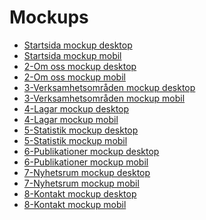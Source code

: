 <h1>Mockups</h1>
<ul>
    <li><a href="https://www.figma.com/proto/YdTNGoZ9oeFulYVGFy2Vrh/MYH-mockup-desktop-startsida?node-id=43%3A9&viewport=273%2C-597%2C0.4903155267238617&scaling=min-zoom">Startsida mockup desktop</a></li>
    <li><a href ="https://www.figma.com/proto/C5sth4VUdoY4cFe3FJzH7D/MYH-mochup-mobile-startsida?node-id=44%3A2&viewport=311%2C197%2C0.11738261580467224&scaling=scale-down">Startsida mockup mobil</a></li>
    <li><a href ="https://www.figma.com/proto/Ysu6KgdSAcmg6PY4DKcUA7/MYH-mockup-desktop-2-om-oss?node-id=43%3A9&viewport=344%2C-163%2C0.3124585747718811&scaling=min-zoom">2-Om oss mockup desktop</a></li>
    <li><a href ="https://www.figma.com/proto/ZBdoFgwtjRZxEeGGclxLIH/MYH-mockup-mobile-2-om-oss?node-id=1%3A2&viewport=497%2C535%2C0.16986364126205444&scaling=scale-down">2-Om oss mockup mobil</a></li>
    <li><a href ="https://www.figma.com/proto/oebkyGRIXpOAZQLTkcCUMN/MYH-mockup-desktop-3-Verksamhetsomr%C3%A5den?node-id=43%3A9&viewport=344%2C-163%2C0.3124585747718811&scaling=min-zoom">3-Verksamhetsområden mockup desktop</a></li>
    <li><a href ="https://www.figma.com/proto/Hv1mAF3hQy37Kci7zREQjV/MYH-mockup-mobile-3-Verksamhetsomr%C3%A5den?node-id=1%3A2&viewport=497%2C400%2C0.12480896711349487&scaling=scale-down">3-Verksamhetsområden mockup mobil</a></li>
    <li><a href ="https://www.figma.com/proto/LcL9Isk5oKrehon50nPthw/MYH-mockup-desktop-4-Lagar?node-id=43%3A9&viewport=344%2C-163%2C0.3124585747718811&scaling=min-zoom">4-Lagar mockup desktop</a></li>
    <li><a href ="https://www.figma.com/proto/VtptvElTO9U25HcoG88lOm/MYH-mockup-mobile-4-Lagar?node-id=1%3A2&scaling=scale-down">4-Lagar mockup mobil</a></li>
    <li><a href ="https://www.figma.com/proto/rcnbkxClKPebpm0rVxfNVc/MYH-mockup-desktop-5-Statistik?node-id=43%3A9&viewport=344%2C-163%2C0.3124585747718811&scaling=min-zoom">5-Statistik mockup desktop</a></li>
    <li><a href ="https://www.figma.com/proto/KKMsGIWSeTfQeqhZBmnuTQ/MYH-mockup-mobile-5-Statistik?node-id=1%3A2&viewport=497%2C672%2C0.21528998017311096&scaling=scale-down">5-Statistik mockup mobil</a></li>
    <li><a href ="https://www.figma.com/proto/mhVMeBYnCRqAQmIoWxyZuW/MYH-mockup-desktop-6-Publikationer?node-id=43%3A9&viewport=344%2C-163%2C0.3124585747718811&scaling=min-zoom">6-Publikationer mockup desktop</a></li>
    <li><a href ="https://www.figma.com/proto/5IKxwVDn98PX4zsqzqi6zl/MYH-mockup-mobile-6-Publikationer?node-id=1%3A2&viewport=497%2C267%2C0.08045095950365067&scaling=scale-down">6-Publikationer mockup mobil</a></li>
    <li><a href ="https://www.figma.com/proto/t3YqGknToR1cpspL7NQwre/MYH-mockup-desktop-7-Nyhetsrum?node-id=43%3A9&viewport=344%2C-163%2C0.3124585747718811&scaling=min-zoom">7-Nyhetsrum mockup desktop</a></li>
    <li><a href ="https://www.figma.com/proto/Z79IWgk6AAo1Q4u25God4O/MYH-mockup-mobile-7-Nyhetsrum?node-id=1%3A2&viewport=497%2C382%2C0.11870154738426208&scaling=scale-down">7-Nyhetsrum mockup mobil</a></li>
    <li><a href ="https://www.figma.com/proto/Q3DHp0MeYxUHfAaWIga0Vt/MYH-mockup-desktop-8-Kontakt?node-id=43%3A9&viewport=344%2C-163%2C0.3124585747718811&scaling=min-zoom">8-Kontakt mockup desktop</a></li>
    <li><a href ="https://www.figma.com/proto/2Rj7g89nqR2o9pODXGcZBd/MYH-mockup-mobile-8-Kontakt?node-id=1%3A2&viewport=497%2C509%2C0.16107824444770813&scaling=scale-down">8-Kontakt mockup mobil</a></li>
</ul>
